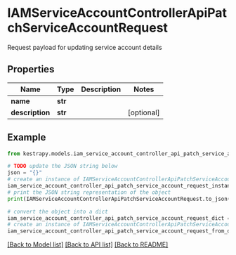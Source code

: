# IAMServiceAccountControllerApiPatchServiceAccountRequest

Request payload for updating service account details

## Properties

Name | Type | Description | Notes
------------ | ------------- | ------------- | -------------
**name** | **str** |  | 
**description** | **str** |  | [optional] 

## Example

```python
from kestrapy.models.iam_service_account_controller_api_patch_service_account_request import IAMServiceAccountControllerApiPatchServiceAccountRequest

# TODO update the JSON string below
json = "{}"
# create an instance of IAMServiceAccountControllerApiPatchServiceAccountRequest from a JSON string
iam_service_account_controller_api_patch_service_account_request_instance = IAMServiceAccountControllerApiPatchServiceAccountRequest.from_json(json)
# print the JSON string representation of the object
print(IAMServiceAccountControllerApiPatchServiceAccountRequest.to_json())

# convert the object into a dict
iam_service_account_controller_api_patch_service_account_request_dict = iam_service_account_controller_api_patch_service_account_request_instance.to_dict()
# create an instance of IAMServiceAccountControllerApiPatchServiceAccountRequest from a dict
iam_service_account_controller_api_patch_service_account_request_from_dict = IAMServiceAccountControllerApiPatchServiceAccountRequest.from_dict(iam_service_account_controller_api_patch_service_account_request_dict)
```
[[Back to Model list]](../README.md#documentation-for-models) [[Back to API list]](../README.md#documentation-for-api-endpoints) [[Back to README]](../README.md)


